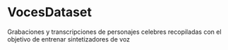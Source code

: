 # VocesDataset
Grabaciones y transcripciones de personajes celebres recopiladas con el objetivo de entrenar sintetizadores de voz
